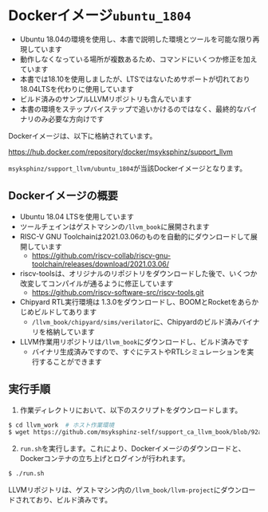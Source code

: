 # Dockerイメージ`ubuntu_1804`

- Ubuntu 18.04の環境を使用し、本書で説明した環境とツールを可能な限り再現しています
- 動作しなくなっている場所が複数あるため、コマンドにいくつか修正を加えています
- 本書では18.10を使用しましたが、LTSではないためサポートが切れており18.04LTSを代わりに使用しています
- ビルド済みのサンプルLLVMリポジトリも含んでいます
- 本書の環境をステップバイステップで追いかけるのではなく、最終的なバイナリのみ必要な方向けです

Dockerイメージは、以下に格納されています。

https://hub.docker.com/repository/docker/msyksphinz/support_llvm

`msyksphinz/support_llvm/ubuntu_1804`が当該Dockerイメージとなります。

## Dockerイメージの概要

- Ubuntu 18.04 LTSを使用しています
- ツールチェインはゲストマシンの`/llvm_book`に展開されます
- RISC-V GNU Toolchainは2021.03.06のものを自動的にダウンロードして展開しています
  -  https://github.com/riscv-collab/riscv-gnu-toolchain/releases/download/2021.03.06/
- riscv-toolsは、オリジナルのリポジトリをダウンロードした後で、いくつか改変してコンパイルが通るように修正しています
  - https://github.com/riscv-software-src/riscv-tools.git
- Chipyard RTL実行環境は 1.3.0をダウンロードし、BOOMとRocketをあらかじめビルドしてあります
  - `/llvm_book/chipyard/sims/verilator`に、Chipyardのビルド済みバイナリを格納しています
- LLVM作業用リポジトリは`/llvm_book`にダウンロードし、ビルド済みです
  - バイナリ生成済みですので、すぐにテストやRTLシミュレーションを実行することができます



## 実行手順

1. 作業ディレクトリにおいて、以下のスクリプトをダウンロードします。

```sh
$ cd llvm_work  # ホスト作業環境
$ wget https://github.com/msyksphinz-self/support_ca_llvm_book/blob/92a537346b68f31a0f56fd13813e3c8de4b3f22b/docker/ubuntu_1804/work/run.sh
```

2. `run.sh`を実行します。これにより、Dockerイメージのダウンロードと、Dockerコンテナの立ち上げとログインが行われます。

```sh
$ ./run.sh
```

LLVMリポジトリは、ゲストマシン内の`/llvm_book/llvm-project`にダウンロードされており、ビルド済みです。



